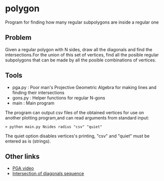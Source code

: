 # polygon
Program for finding how many regular subpolygons 
are inside a regular one

## Problem
Given a regular polygon with N sides, draw all the 
diagonals and find the intersections.For the union of
this set of vertices, find all the posible regular 
subpolygons that can be made by all the posible 
combinations of vertices.

## Tools
* pga.py : Poor man's Projective Geometric Algebra
  for making lines and finding their intersections
* gons.py : Helper functions for regular N-gons
* main : Main program

The program can output csv files of the obtained
vertices for use on another plotting program,and
can read arguments from standard input:

```> python main.py Nsides radius "csv" "quiet"```

The quiet option disables vertices's printing,
"csv" and "quiet" must be entered as is (strings).

## Other links
* [PGA video](https://youtu.be/0i3ocLhbxJ4?si=fh26FObLpxmlrt2X)
* [Intersection of diagonals sequence](https://oeis.org/A006561)
